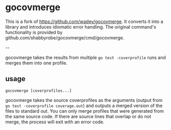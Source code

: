 gocovmerge
==========

This is a fork of https://github.com/wadey/gocovmerge. It converts it into a
library and introduces idiomatic error handling. The original command's
functionality is provided by github.com/shabbyrobe/gocovmerge/cmd/gocovmerge.

--

gocovmerge takes the results from multiple `go test -coverprofile` runs and
merges them into one profile.

usage
-----

    gocovmerge [coverprofiles...]

gocovmerge takes the source coverprofiles as the arguments (output from
`go test -coverprofile coverage.out`) and outputs a merged version of the
files to standard out. You can only merge profiles that were generated from the
same source code. If there are source lines that overlap or do not merge, the
process will exit with an error code.
